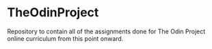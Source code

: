 # TheOdinProject
Repository to contain all of the assignments done for The Odin Project online curriculum from this point onward.
